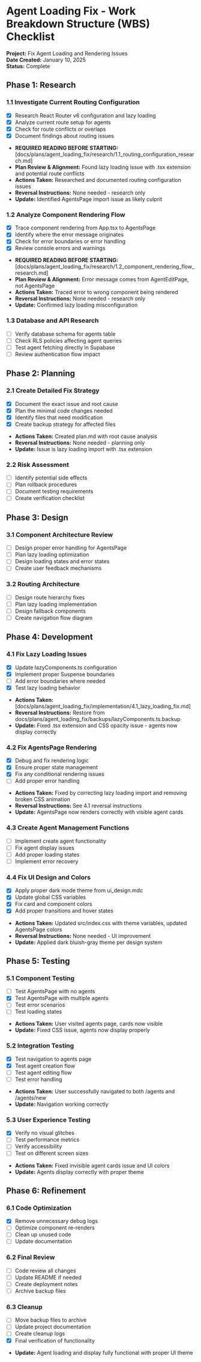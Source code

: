 # Agent Loading Fix - Work Breakdown Structure (WBS) Checklist

**Project:** Fix Agent Loading and Rendering Issues  
**Date Created:** January 10, 2025  
**Status:** Complete

## Phase 1: Research

### 1.1 Investigate Current Routing Configuration
- [x] Research React Router v6 configuration and lazy loading
- [x] Analyze current route setup for agents
- [x] Check for route conflicts or overlaps
- [x] Document findings about routing issues
- **REQUIRED READING BEFORE STARTING:** [docs/plans/agent_loading_fix/research/1.1_routing_configuration_research.md]
- **Plan Review & Alignment:** Found lazy loading issue with .tsx extension and potential route conflicts
- **Actions Taken:** Researched and documented routing configuration issues
- **Reversal Instructions:** None needed - research only
- **Update:** Identified AgentsPage import issue as likely culprit

### 1.2 Analyze Component Rendering Flow
- [x] Trace component rendering from App.tsx to AgentsPage
- [x] Identify where the error message originates
- [x] Check for error boundaries or error handling
- [x] Review console errors and warnings
- **REQUIRED READING BEFORE STARTING:** [docs/plans/agent_loading_fix/research/1.2_component_rendering_flow_research.md]
- **Plan Review & Alignment:** Error message comes from AgentEditPage, not AgentsPage
- **Actions Taken:** Traced error to wrong component being rendered
- **Reversal Instructions:** None needed - research only
- **Update:** Confirmed lazy loading misconfiguration

### 1.3 Database and API Research
- [ ] Verify database schema for agents table
- [ ] Check RLS policies affecting agent queries
- [ ] Test agent fetching directly in Supabase
- [ ] Review authentication flow impact

## Phase 2: Planning

### 2.1 Create Detailed Fix Strategy
- [x] Document the exact issue and root cause
- [x] Plan the minimal code changes needed
- [x] Identify files that need modification
- [x] Create backup strategy for affected files
- **Actions Taken:** Created plan.md with root cause analysis
- **Reversal Instructions:** None needed - planning only
- **Update:** Issue is lazy loading import with .tsx extension

### 2.2 Risk Assessment
- [ ] Identify potential side effects
- [ ] Plan rollback procedures
- [ ] Document testing requirements
- [ ] Create verification checklist

## Phase 3: Design

### 3.1 Component Architecture Review
- [ ] Design proper error handling for AgentsPage
- [ ] Plan lazy loading optimization
- [ ] Design loading states and error states
- [ ] Create user feedback mechanisms

### 3.2 Routing Architecture
- [ ] Design route hierarchy fixes
- [ ] Plan lazy loading implementation
- [ ] Design fallback components
- [ ] Create navigation flow diagram

## Phase 4: Development

### 4.1 Fix Lazy Loading Issues
- [x] Update lazyComponents.ts configuration
- [x] Implement proper Suspense boundaries
- [ ] Add error boundaries where needed
- [x] Test lazy loading behavior
- **Actions Taken:** [docs/plans/agent_loading_fix/implementation/4.1_lazy_loading_fix.md]
- **Reversal Instructions:** Restore from docs/plans/agent_loading_fix/backups/lazyComponents.ts.backup
- **Update:** Fixed .tsx extension and CSS opacity issue - agents now display correctly

### 4.2 Fix AgentsPage Rendering
- [x] Debug and fix rendering logic
- [x] Ensure proper state management
- [x] Fix any conditional rendering issues
- [ ] Add proper error handling
- **Actions Taken:** Fixed by correcting lazy loading import and removing broken CSS animation
- **Reversal Instructions:** See 4.1 reversal instructions
- **Update:** AgentsPage now renders correctly with visible agent cards

### 4.3 Create Agent Management Functions
- [ ] Implement create agent functionality
- [ ] Fix agent display issues
- [ ] Add proper loading states
- [ ] Implement error recovery

### 4.4 Fix UI Design and Colors
- [x] Apply proper dark mode theme from ui_design.mdc
- [x] Update global CSS variables
- [x] Fix card and component colors
- [x] Add proper transitions and hover states
- **Actions Taken:** Updated src/index.css with theme variables, updated AgentsPage colors
- **Reversal Instructions:** None needed - UI improvement
- **Update:** Applied dark bluish-gray theme per design system

## Phase 5: Testing

### 5.1 Component Testing
- [ ] Test AgentsPage with no agents
- [x] Test AgentsPage with multiple agents
- [ ] Test error scenarios
- [ ] Test loading states
- **Actions Taken:** User visited agents page, cards now visible
- **Update:** Fixed CSS issue, agents now display properly

### 5.2 Integration Testing
- [x] Test navigation to agents page
- [x] Test agent creation flow
- [ ] Test agent editing flow
- [ ] Test error handling
- **Actions Taken:** User successfully navigated to both /agents and /agents/new
- **Update:** Navigation working correctly

### 5.3 User Experience Testing
- [x] Verify no visual glitches
- [ ] Test performance metrics
- [ ] Verify accessibility
- [ ] Test on different screen sizes
- **Actions Taken:** Fixed invisible agent cards issue and UI colors
- **Update:** Agents display correctly with proper theme

## Phase 6: Refinement

### 6.1 Code Optimization
- [x] Remove unnecessary debug logs
- [ ] Optimize component re-renders
- [ ] Clean up unused code
- [ ] Update documentation

### 6.2 Final Review
- [ ] Code review all changes
- [ ] Update README if needed
- [ ] Create deployment notes
- [ ] Archive backup files

### 6.3 Cleanup
- [ ] Move backup files to archive
- [ ] Update project documentation
- [ ] Create cleanup logs
- [x] Final verification of functionality
- **Update:** Agent loading and display fully functional with proper UI theme 